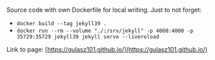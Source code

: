 Source code with own Dockerfile for local writing.
Just to not forget:
* `docker build --tag jekyll39 .`
* `docker run --rm --volume "./:/srv/jekyll" -p 4000:4000 -p 35729:35729 jekyll39 jekyll serve --livereload`

Link to page: [https://gulasz101.github.io/](https://gulasz101.github.io/)


